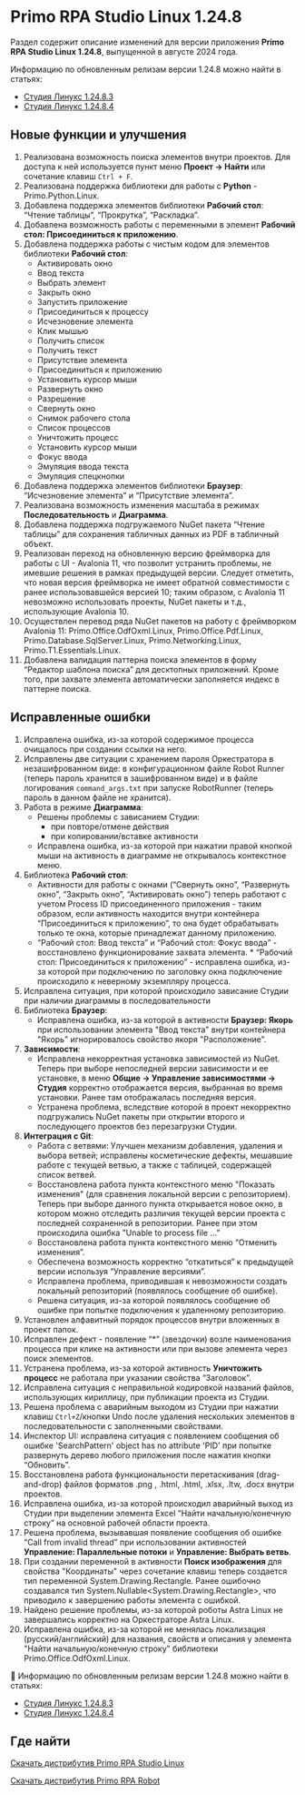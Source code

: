 # Primo RPA Studio Linux 1.24.8

Раздел содержит описание изменений для версии приложения **Primo RPA Studio Linux 1.24.8**, выпущенной в августе 2024 года. 

Информацию по обновленным релизам версии 1.24.8 можно найти в статьях:
   * [Студия Линукс 1.24.8.3](https://docs.primo-rpa.ru/primo-rpa/release-notes/studio-linux/studio-linux-1.24.8/studio-linux-1.24.8.3)
   * [Студия Линукс 1.24.8.4](https://docs.primo-rpa.ru/primo-rpa/release-notes/studio-linux/studio-linux-1.24.8/studio-linux-1.24.8.4)


## Новые функции и улучшения
1. Реализована возможность поиска элементов внутри проектов. Для доступа к ней используется пункт меню  **Проект -> Найти** или сочетание клавиш `Ctrl + F`.
1. Реализована поддержка библиотеки для работы с **Python** - Primo.Python.Linux.
1. Добавлена поддержка элементов библиотеки **Рабочий стол**: “Чтение таблицы”, “Прокрутка”, “Раскладка”.
1. Добавлена возможность работы с переменными в элемент **Рабочий стол: Присоединиться к приложению**.
1. Добавлена поддержка работы с чистым кодом для элементов библиотеки **Рабочий стол**:
    * Активировать окно
    * Ввод текста
    * Выбрать элемент
    * Закрыть окно
    * Запустить приложение
    * Присоединиться к процессу
    * Исчезновение элемента
    * Клик мышью
    * Получить список
    * Получить текст
    * Присутствие элемента
    * Присоединиться к приложению
    * Установить курсор мыши
    * Развернуть окно
    * Разрешение
    * Свернуть окно
    * Снимок рабочего стола
    * Список процессов
    * Уничтожить процесс
    * Установить курсор мыши
    * Фокус ввода
    * Эмуляция ввода текста
    * Эмуляция спецкнопки
4. Добавлена поддержка элементов библиотеки **Браузер**: “Исчезновение элемента” и “Присутствие элемента”.
5. Реализована возможность изменения масштаба в режимах **Последовательность** и **Диаграмма**.
6. Добавлена поддержка подгружаемого NuGet пакета “Чтение таблицы” для сохранения табличных данных из PDF в табличный объект.
7. Реализован переход на обновленную версию фреймворка для работы с UI - Avalonia 11, что позволит устранить проблемы, не имевшие решения в рамках предыдущей версии. Cледует отметить, что новая версия фреймворка не имеет обратной совместимости с ранее использовавшейся версией 10; таким образом, с Avalonia 11 невозможно использовать проекты, NuGet пакеты и т.д., использующие Avalonia 10.
8. Осуществлен перевод ряда NuGet пакетов на работу с фреймворком Avalonia 11: Primo.Office.OdfOxml.Linux, Primo.Office.Pdf.Linux, Primo.Database.SqlServer.Linux, Primo.Networking.Linux, Primo.T1.Essentials.Linux.
9. Добавлена валидация паттерна поиска элементов в форму “Редактор шаблона поиска” для десктопных приложений. Кроме того, при  захвате элемента автоматически заполняется индекс в паттерне поиска.


## Исправленные ошибки 

1. Исправлена ошибка, из-за которой содержимое процесса очищалось при создании ссылки на него.
2. Исправлены две ситуации с хранением пароля Оркестратора в незашифрованном виде: в конфигурационном файле Robot Runner (теперь пароль хранится в зашифрованном виде) и в файле логирования `command_args.txt` при запуске RobotRunner (теперь пароль в данном файле не хранится). 
3. Работа в режиме **Диаграмма**:
    * Решены проблемы с зависанием Студии:
      - при повторе/отмене действия
      - при копировании/вставке активности
    * Исправлена ошибка, из-за которой при нажатии правой кнопкой мыши на активность в диаграмме не открывалось контекстное меню.
4. Библиотека **Рабочий стол**:
   * Активности для работы с окнами (“Свернуть окно”, “Развернуть окно”, “Закрыть окно”, “Активировать окно”) теперь работают с учетом Process ID присоединенного приложения - таким образом, если активность находится внутри контейнера “Присоединиться к приложению”, то она будет обрабатывать только те окна, которые принадлежат данному приложению.
   * “Рабочий стол: Ввод текста” и “Рабочий стол: Фокус ввода” - восстановлено функционирование захвата элемента.   * “Рабочий стол: Присоединиться к приложению” - исправлена ошибка, из-за которой при подключению по заголовку окна подключение происходило к неверному экземпляру процесса.
5. Исправлена ситуация, при которой происходило зависание Студии при наличии диаграммы в последовательности
6. Библиотека **Браузер**:
   * Исправлена ошибка, из-за которой в активности **Браузер: Якорь** при использовании элемента "Ввод текста" внутри контейнера "Якорь" игнорировалось свойство якоря "Расположение".
7. **Зависимости**:
   * Исправлена некорректная установка зависимостей из NuGet. Теперь при выборе непоследней версии зависимости и ее установке, в меню **Общие -> Управление зависимостями -> Студия** корректно отображается версия, выбранная во время установки. Ранее там отображалась последняя версия. 
   * Устранена проблема, вследствие которой в проект некорректно подгружались NuGet пакеты при открытии второго и последующего проектов без перезагрузки Студии.
8. **Интеграция с Git**: 
   * Работа с ветвями: Улучшен механизм добавления, удаления и выбора ветвей; исправлены косметические дефекты, мешавшие работе с текущей ветвью, а также с таблицей, содержащей список ветвей.
   * Восстановлена работа пункта контекстного меню "Показать изменения" (для сравнения локальной версии с репозиторием). Теперь при выборе данного пункта открывается новое окно, в котором можно отследить различия текущей версии проекта с последней сохраненной в репозитории. Ранее при этом происходила ошибка "Unable to process file <filepath>...”
   * Восстановлена работа пункта контекстного меню “Отменить изменения”. 
   * Обеспечена возможность корректно “откатиться” к предыдущей версии используя “Управление версиями”.
   * Исправлена проблема, приводившая к невозможности создать локальный репозиторий (появлялось сообщение об ошибке).
   * Решена ситуация, из-за которой появлялось сообщение об ошибке при попытке подключения к удаленному репозиторию.
9. Установлен алфавитный порядок процессов внутри вложенных в проект папок. 
10. Исправлен дефект - появление “*” (звездочки) возле наименования процесса при клике на активности или при вызове элемента через поиск элементов.
11. Устранена проблема, из-за которой активность **Уничтожить процесс** не работала при указании свойства “Заголовок”.
12. Исправлена ситуация с неправильной кодировкой названий файлов, использующих кириллицу, при публикации проекта из Студии.
13. Решена проблема с аварийным выходом из Студии при нажатии клавиш `Ctrl+Z`/кнопки Undo после удаления нескольких элементов в последовательности с заполненными свойствами.
14. Инспектор UI: исправлена ситуация с появлением сообщения об ошибке 'SearchPattern' object has no attribute 'PID' при попытке развернуть дерево любого приложения после нажатия кнопки “Обновить”.
15. Восстановлена работа функциональности перетаскивания (drag-and-drop) файлов форматов .png , .html, .html, .xlsx, .ltw, .docx внутри проектов.
16. Исправлена ошибка, из-за которой происходил аварийный выход из Студии при выделении элемента Excel “Найти начальную/конечную строку” на основной рабочей области проекта.
17. Решена проблема, вызывавшая появление сообщения об ошибке “Call from invalid thread” при использовании активностей **Управление: Параллельные потоки** и **Управление: Выбрать ветвь**.
18. При создании переменной в активности **Поиск изображения** для свойства "Координаты" через сочетание клавиш теперь создается тип переменной System.Drawing.Rectangle. Ранее ошибочно создавался тип System.Nullable<System.Drawing.Rectangle>, что приводило к завершению работы элемента с ошибкой.
19. Найдено решение проблемы, из-за которой роботы Astra Linux не завершались корректно на Оркестраторе Astra Linux.
20. Исправлена ошибка, из-за которой не менялась локализация (русский/английский) для названия, свойств и описания у элемента "Найти начальную/конечную строку" библиотеки Primo.Office.OdfOxml.Linux. 


🔶 Информацию по обновленным релизам версии 1.24.8 можно найти в статьях:
   * [Студия Линукс 1.24.8.3](release-notes/studio-linux/studio-linux-1.24.8.3.md)
   * [Студия Линукс 1.24.8.4](release-notes/studio-linux/studio-linux-1.24.8.4.md)

## Где найти 

[Скачать дистрибутив Primo RPA Studio Linux](https://disk.primo-rpa.ru/index.php/s/t9BHBjR6PP06Yax?path=%2FRelease%2FStudio)

[Скачать дистрибутив Primo RPA Robot](https://disk.primo-rpa.ru/index.php/s/t9BHBjR6PP06Yax?path=%2FRelease%2FRobot)

